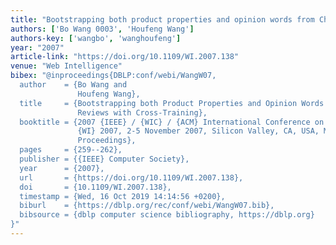 ```yaml
---
title: "Bootstrapping both product properties and opinion words from Chinese reviews with cross-training"
authors: ['Bo Wang 0003', 'Houfeng Wang']
authors-key: ['wangbo', 'wanghoufeng']
year: "2007"
article-link: "https://doi.org/10.1109/WI.2007.138"
venue: "Web Intelligence"
bibex: "@inproceedings{DBLP:conf/webi/WangW07,
  author    = {Bo Wang and
               Houfeng Wang},
  title     = {Bootstrapping both Product Properties and Opinion Words from Chinese
               Reviews with Cross-Training},
  booktitle = {2007 {IEEE} / {WIC} / {ACM} International Conference on Web Intelligence,
               {WI} 2007, 2-5 November 2007, Silicon Valley, CA, USA, Main Conference
               Proceedings},
  pages     = {259--262},
  publisher = {{IEEE} Computer Society},
  year      = {2007},
  url       = {https://doi.org/10.1109/WI.2007.138},
  doi       = {10.1109/WI.2007.138},
  timestamp = {Wed, 16 Oct 2019 14:14:56 +0200},
  biburl    = {https://dblp.org/rec/conf/webi/WangW07.bib},
  bibsource = {dblp computer science bibliography, https://dblp.org}
}"
---
```

